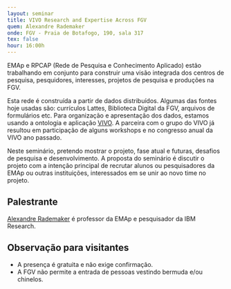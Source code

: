 ```yaml
---
layout: seminar
title: VIVO Research and Expertise Across FGV
quem: Alexandre Rademaker
onde: FGV - Praia de Botafogo, 190, sala 317
tex: false
hour: 16:00h
---
```


EMAp e RPCAP (Rede de Pesquisa e Conhecimento Aplicado) estão
trabalhando em conjunto para construir uma visão integrada dos centros
de pesquisa, pesquidores, interesses, projetos de pesquisa e produções
na FGV.

Esta rede é construída a partir de dados distribuídos. Algumas das
fontes hoje usadas são: currículos Lattes, Biblioteca Digital da FGV,
arquivos de formulários etc. Para organização e apresentação dos
dados, estamos usando a ontologia e aplicação
[VIVO](http://vivoweb.org). A parceira com o grupo do VIVO já resultou
em participação de alguns workshops e no congresso anual da VIVO ano
passado.

Neste seminário, pretendo mostrar o projeto, fase atual e futuras,
desafios de pesquisa e desenvolvimento. A proposta do seminário é
discutir o projeto com a intenção principal de recrutar alunos ou
pesquisadores da EMAp ou outras instituições, interessados em se unir
ao novo time no projeto.


## Palestrante

[Alexandre Rademaker](/people/alexandre.rademaker.html) é professor da
EMAp e pesquisador da IBM Research.

## Observação para visitantes

- A presença é gratuita e não exige confirmação.
- A FGV não permite a entrada de pessoas vestindo bermuda e/ou
  chinelos.
